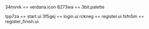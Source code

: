 34mvvk == verdana.icon
8273wa == 3bit.palette

tpp7za == start.ui
3f5gej == login.ui
rckneg == register.ui
fsfn5m == register_finish.ui